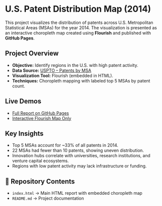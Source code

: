 # U.S. Patent Distribution Map (2014)

This project visualizes the distribution of patents across U.S. Metropolitan Statistical Areas (MSAs) for the year 2014. The visualization is presented as an interactive choropleth map created using **Flourish** and published with **GitHub Pages**.


## Project Overview
- **Objective:** Identify regions in the U.S. with high patent activity.  
- **Data Source:** [USPTO – Patents by MSA](https://www.uspto.gov/web/offices/ac/ido/oeip/taf/cls_cbsa/allcbsa_gd.htm)  
- **Visualization Tool:** Flourish (embedded in HTML).  
- **Techniques:** Choropleth mapping with labeled top 5 MSAs by patent count.  


## Live Demos
- [Full Report on GitHub Pages](https://shivakumar-hassan-lokesh.github.io/US-Patent-Distribution-Map/)
- [Interactive Flourish Map Only](https://public.flourish.studio/visualisation/20650408/)  


## Key Insights
- Top 5 MSAs account for ~33% of all patents in 2014.  
- 22 MSAs had fewer than 10 patents, showing uneven distribution.  
- Innovation hubs correlate with universities, research institutions, and venture capital ecosystems.  
- Regions with low patent activity may lack infrastructure or funding.  


## 📂 Repository Contents
- `index.html` → Main HTML report with embedded choropleth map  
- `README.md` → Project documentation  

